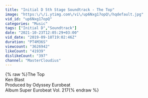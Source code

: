 ```yaml
---
title: "Initial D 5th Stage Soundtrack - The Top"
image: "https:\/\/i.ytimg.com\/vi\/up6Nxg17opQ\/hqdefault.jpg"
vid_id: "up6Nxg17opQ"
categories: "Music"
tags: ["Initial D","Soundtrack"]
date: "2021-10-23T12:05:29+03:00"
vid_date: "2019-09-18T19:02:46Z"
duration: "PT4M36S"
viewcount: "3626942"
likeCount: "41939"
dislikeCount: "397"
channel: "MasterCloudius"
---
```

{% raw %}The Top<br />Ken Blast<br />Produced by Odyssey Eurobeat<br />Album Super Eurobeat Vol. 217{% endraw %}
